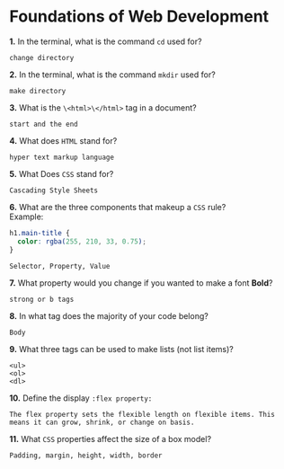# Foundations of Web Development

**1.** In the terminal, what is the command `cd` used for?

<!-- enter you answer in the space below -->

```
change directory
```

**2.** In the terminal, what is the command `mkdir` used for?

<!-- enter you answer in the space below -->

```
make directory
```

**3.** What is the `\<html>\</html>` tag in a document?

<!-- enter you answer in the space below -->

```
start and the end
```

**4.** What does `HTML` stand for?

<!-- enter you answer in the space below -->

```
hyper text markup language
```

**5.** What Does `CSS` stand for?

<!-- enter you answer in the space below -->

```
Cascading Style Sheets
```

**6.** What are the three components that makeup a `CSS` rule? <br> Example:

```css
h1.main-title {
  color: rgba(255, 210, 33, 0.75);
}
```

<!-- enter you answer in the space below -->

```
Selector, Property, Value
```

**7.** What property would you change if you wanted to make a font **Bold**?

<!-- enter you answer in the space below -->

```
strong or b tags
```

**8.** In what tag does the majority of your code belong?

<!-- enter you answer in the space below -->

```
Body
```

**9.** What three tags can be used to make lists (not list items)?

<!-- enter you answer in the space below -->

```
<ul>
<ol>
<dl>
```

**10.** Define the display `:flex property:`

<!-- enter you answer in the space below -->

```
The flex property sets the flexible length on flexible items. This means it can grow, shrink, or change on basis.
```

**11.** What `CSS` properties affect the size of a box model?

<!-- enter you answer in the space below -->

```
Padding, margin, height, width, border
```

